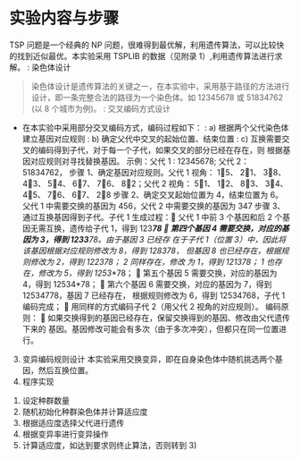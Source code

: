 
# 实验内容与步骤
TSP 问题是一个经典的 NP 问题，很难得到最优解，利用遗传算法，可以比较快的找到近似最优。本实验采用 TSPLIB 的数据（见附录 1）,利用遗传算法进行求解。
: 染色体设计
> 染色体设计是遗传算法的关键之一，在本实验中，采用基于路径的方法进行设计，即一条完整合法的路径为一个染色体。如 12345678 或 51834762 (以 8 个城市为例)。
: 交叉编码方式设计
- 在本实验中采用部分交叉编码方式，编码过程如下：
: a) 根据两个父代染色体建立基因对应规则
: b) 确定父代中交叉的起始位置、结束位置
: c) 互换需要交叉的编码得到子代，对于每一个子代，如果交叉的部分已经在存在，则
根据基因对应规则对寻找替换基因。
示例：父代 1 : 12345678; 父代 2： 51834762，
步骤 1、确定基因对应规则。父代 1 视角： 15、 21、 38、 43、 54、 67、 76、
82；父代 2 视角： 51、 12、 83、 34、 45、 76、 67、 28
步骤 2、确定交叉起始位置为 4，结束位置为 6。父代 1 中需要交换的基因为 456，父代
2 中需要交换的基因为 347
步骤 3、通过互换基因得到子代。子代 1 生成过程： 父代 1 中前 3 个基因和后 2 个基因无需互换，遗传给子代 1，得到 123***78
 第四个基因 4 需要交换，对应的基因为 3，得到 1233**78。由于基因 3 已经存
在于子代 1（位置 3）中，因此将该基因根据对应规则修改为 8，得到 1283**78，
但基因 8 也已经存在，根据规则修改为 2，得到 1223**78； 2 同样存在，修改
为 1，得到 1213**78； 1 也存在，修改为 5，得到 1253**78；
 第五个基因 5 需要交换，对应的基因为 4，得到 12534*78；
 第六个基因 6 需要交换，对应的基因为 7，得到 12534778，基因 7 已经存在，
根据规则修改为 6，得到 12534768，子代 1 编码完成；
 用同样的方式编码子代 2（用父代 2 视角的对应规则）。
编码原则：
 如果交换得到的基因已经存在，保留交换得到的基因、修改由父代遗传下来的
基因。基因修改可能会有多次（由于多次冲突），但都只在同一位置进行。
3. 变异编码规则设计
本实验采用交换变异，即在自身染色体中随机挑选两个基因，然后互换位置。
4. 程序实现
1) 设定种群数量
2) 随机初始化种群染色体并计算适应度
3) 根据适应度选择父代进行遗传
4) 根据变异率进行变异操作
5) 计算适应度，如达到要求则终止算法，否则转到 3)
